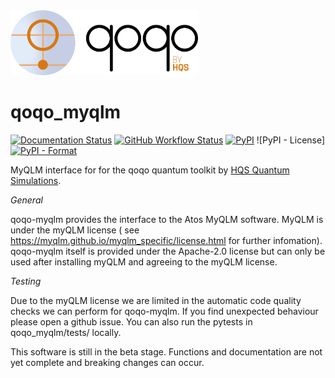 <img src="qoqo_Logo_vertical_color.png" alt="qoqo logo" width="300" />


# qoqo_myqlm
[![Documentation Status](https://readthedocs.org/projects/qoqo_myqlm/badge/?version=latest)](https://qoqo_myqlm.readthedocs.io/en/latest/?badge=latest)
[![GitHub Workflow Status](https://github.com/HQSquantumsimulations/qoqo_myqlm/workflows/ci_tests/badge.svg)](https://github.com/HQSquantumsimulations/qoqo_myqlm/actions)
[![PyPI](https://img.shields.io/pypi/v/qoqo_myqlm)](https://pypi.org/project/qoqo_myqlm/)
![PyPI - License]
[![PyPI - Format](https://img.shields.io/pypi/format/qoqo_myqlm)](https://pypi.org/project/qoqo_myqlm/)

MyQLM interface for for the qoqo quantum toolkit by [HQS Quantum Simulations](https://quantumsimulations.de).

_General_

qoqo-myqlm provides the interface to the Atos MyQLM software.
MyQLM is under the myQLM license ( see https://myqlm.github.io/myqlm_specific/license.html for further infomation).
qoqo-myqlm itself is provided under the Apache-2.0 license but can only be used after installing myQLM and agreeing to the myQLM license.

_Testing_

Due to the myQLM license we are limited in the automatic code quality checks we can perform for qoqo-myqlm. If you find unexpected behaviour please open a github issue. You can also run the pytests in qoqo_myqlm/tests/ locally.

This software is still in the beta stage. Functions and documentation are not yet complete and breaking changes can occur.
